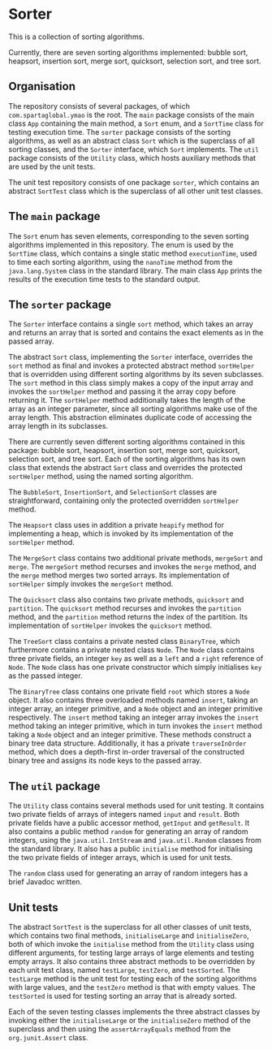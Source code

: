 # Sorter

This is a collection of sorting algorithms.

Currently, there are seven sorting algorithms implemented: bubble sort,
heapsort, insertion sort, merge sort, quicksort, selection sort, and tree sort.

## Organisation

The repository consists of several packages, of which `com.spartaglobal.ymao` is
the root. The `main` package consists of the main class `App` containing the
main method, a `Sort` enum, and a `SortTime` class for testing execution time.
The `sorter` package consists of the sorting algorithms, as well as an abstract
class `Sort` which is the superclass of all sorting classes, and the `Sorter`
interface, which `Sort` implements. The `util` package consists of the `Utility`
class, which hosts auxiliary methods that are used by the unit tests.

The unit test repository consists of one package `sorter`, which contains an
abstract `SortTest` class which is the superclass of all other unit test
classes.

## The `main` package

The `Sort` enum has seven elements, corresponding to the seven sorting
algorithms implemented in this repository. The enum is used by the `SortTime`
class, which contains a single static method `executionTime`, used to time each
sorting algorithm, using the `nanoTime` method from the `java.lang.System` class
in the standard library. The main class `App` prints the results of the execution time tests to the standard output.

## The `sorter` package

The `Sorter` interface contains a single `sort` method, which takes an array and
returns an array that is sorted and contains the exact elements as in the passed
array.

The abstract `Sort` class, implementing the `Sorter` interface, overrides the
`sort` method as final and invokes a protected abstract method `sortHelper`
that is overridden using different sorting algorithms by its seven subclasses.
The `sort` method in this class simply makes a copy of the input array and
invokes the `sortHelper` method and passing it the array copy before returning
it. The `sortHelper` method additionally takes the length of the array as an
integer parameter, since all sorting algorithms make use of the array length.
This abstraction eliminates duplicate code of accessing the array length in its
subclasses.

There are currently seven different sorting algorithms contained in this
package: bubble sort, heapsort, insertion sort, merge sort, quicksort, selection
sort, and tree sort. Each of the sorting algorithms has its own class that
extends the abstract `Sort` class and overrides the protected `sortHelper`
method, using the named sorting algorithm.

The `BubbleSort`, `InsertionSort`, and `SelectionSort` classes are
straightforward, containing only the protected overridden `sortHelper` method.

The `Heapsort` class uses in addition a private `heapify` method for
implementing a heap, which is invoked by its implementation of the `sortHelper`
method.

The `MergeSort` class contains two additional private methods, `mergeSort` and
`merge`. The `mergeSort` method recurses and invokes the `merge` method, and the
`merge` method merges two sorted arrays. Its implementation of `sortHelper`
simply invokes the `mergeSort` method.

The `Quicksort` class also contains two private methods, `quicksort` and
`partition`. The `quicksort` method recurses and invokes the `partition` method,
and the `partition` method returns the index of the partition. Its
implementation of `sortHelper` invokes the `quicksort` method.

The `TreeSort` class contains a private nested class `BinaryTree`, which
furthermore contains a private nested class `Node`. The `Node` class contains
three private fields, an integer `key` as well as a `left` and a `right`
reference of `Node`. The `Node` class has one private constructor which simply
initialises `key` as the passed integer.

The `BinaryTree` class contains one private field `root` which stores a `Node`
object. It also contains three overloaded methods named `insert`, taking an
integer array, an integer primitive, and a `Node` object and an integer
primitive respectively. The `insert` method taking an integer array invokes the
`insert` method taking an integer primitive, which in turn invokes the `insert`
method taking a `Node` object and an integer primitive. These methods construct
a binary tree data structure. Additionally, it has a private `traverseInOrder`
method, which does a depth-first in-order traversal of the constructed binary
tree and assigns its node keys to the passed array.

## The `util` package

The `Utility` class contains several methods used for unit testing. It contains
two private fields of arrays of integers named `input` and `result`. Both
private fields have a public accessor method, `getInput` and `getResult`. It
also contains a public method `random` for generating an array of random
integers, using the `java.util.IntStream` and `java.util.Random` classes from
the standard library. It also has a public `initialise` method for initialising
the two private fields of integer arrays, which is used for unit tests.

The `random` class used for generating an array of random integers has a brief
Javadoc written.

## Unit tests

The abstract `SortTest` is the superclass for all other classes of unit tests,
which contains two final methods, `initialiseLarge` and `initialiseZero`, both
of which invoke the `initialise` method from the `Utility` class using different
arguments, for testing large arrays of large elements and testing empty arrays.
It also contains three abstract methods to be overridden by each unit test
class, named `testLarge`, `testZero`, and `testSorted`. The `testLarge` method
is the unit test for testing each of the sorting algorithms with large values,
and the `testZero` method is that with empty values. The `testSorted` is used
for testing sorting an array that is already sorted.

Each of the seven testing classes implements the three abstract classes by
invoking either the `initialiseLarge` or the `initialiseZero` method of the
superclass and then using the `assertArrayEquals` method from the
`org.junit.Assert` class.

